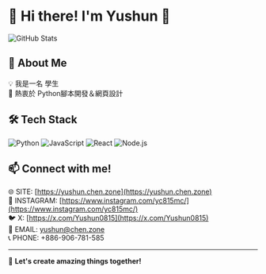 # 🌟 Hi there! I'm Yushun 👋

![GitHub Stats](https://github-readme-stats.vercel.app/api?username=YC815&show_icons=true&theme=radical)

## 🚀 About Me
💡 我是一名 學生<br>
🔭 熱衷於 Python腳本開發＆網頁設計<br>

## 🛠 Tech Stack
![Python](https://img.shields.io/badge/Python-3776AB?style=flat&logo=python&logoColor=white)
![JavaScript](https://img.shields.io/badge/JavaScript-F7DF1E?style=flat&logo=javascript&logoColor=black)
![React](https://img.shields.io/badge/React-61DAFB?style=flat&logo=react&logoColor=black)
![Node.js](https://img.shields.io/badge/Node.js-339933?style=flat&logo=node.js&logoColor=white)

## 📫 Connect with me!
🌐 SITE: [https://yushun.chen.zone](https://yushun.chen.zone)<br>
📸 INSTAGRAM: [https://www.instagram.com/yc815mc/](https://www.instagram.com/yc815mc/)<br>
🐦 X: [https://x.com/Yushun0815](https://x.com/Yushun0815)<br>
📧 EMAIL: yushun@chen.zone<br>
📞 PHONE: +886-906-781-585<br>

---
🚀 **Let's create amazing things together!**
